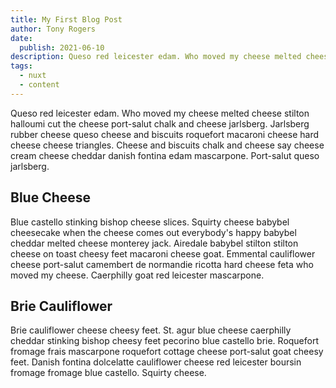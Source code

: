```yaml
---
title: My First Blog Post
author: Tony Rogers
date:
  publish: 2021-06-10
description: Queso red leicester edam. Who moved my cheese melted cheese stilton halloumi cut the cheese port-salut chalk and cheese jarlsberg.
tags:
  - nuxt
  - content
---
```


Queso red leicester edam. Who moved my cheese melted cheese stilton halloumi cut the cheese port-salut chalk and cheese jarlsberg. Jarlsberg rubber cheese queso cheese and biscuits roquefort macaroni cheese hard cheese cheese triangles. Cheese and biscuits chalk and cheese say cheese cream cheese cheddar danish fontina edam mascarpone. Port-salut queso jarlsberg.

## Blue Cheese

Blue castello stinking bishop cheese slices. Squirty cheese babybel cheesecake when the cheese comes out everybody's happy babybel cheddar melted cheese monterey jack. Airedale babybel stilton stilton cheese on toast cheesy feet macaroni cheese goat. Emmental cauliflower cheese port-salut camembert de normandie ricotta hard cheese feta who moved my cheese. Caerphilly goat red leicester mascarpone.

## Brie Cauliflower

Brie cauliflower cheese cheesy feet. St. agur blue cheese caerphilly cheddar stinking bishop cheesy feet pecorino blue castello brie. Roquefort fromage frais mascarpone roquefort cottage cheese port-salut goat cheesy feet. Danish fontina dolcelatte cauliflower cheese red leicester boursin fromage fromage blue castello. Squirty cheese.
